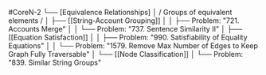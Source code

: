 #CoreN-2
└── [Equivalence Relationships]
    │   / Groups of equivalent elements /
    │
    ├── [[String-Account Grouping]]
    │   │   ├── Problem: "721. Accounts Merge"
    │   │   └── Problem: "737. Sentence Similarity II"
    │
    ├── [[Equation Satisfaction]]
    │   │   ├── Problem: "990. Satisfiability of Equality Equations"
    │   │   └── Problem: "1579. Remove Max Number of Edges to Keep Graph Fully Traversable"
    │
    └── [[Node Classification]]
        │   └── Problem: "839. Similar String Groups"